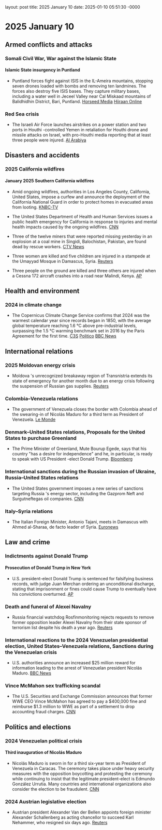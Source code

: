 layout: post
title: 2025 January 10
date: 2025-01-10 05:51:30 -0000

# 2025 January 10

## Armed conflicts and attacks

### Somali Civil War, War against the Islamic State

#### Islamic State insurgency in Puntland

- Puntland forces fight against ISIS in the IL-Ameira mountains, stopping seven drones loaded with bombs and removing ten landmines. The forces also destroy five ISIS bases. They capture military bases, including a water well in Jeceel Valley near Cal Miskaad mountains of Balidhidhin District, Bari, Puntland. [Horseed Media](https://horseedmedia.net/puntland-forces-gain-ground-in-offensive-against-isis-stronghold/398718/) [Hiiraan Online](https://www.hiiraan.com/news/2025/Jan/wararka_maanta10-188970.htm?utm_source=hiiraan&utm_medium=WararkaMaantaFront)

### Red Sea crisis

- The Israeli Air Force launches airstrikes on a power station and two ports in Houthi -controlled Yemen in retaliation for Houthi drone and missile attacks on Israel, with pro-Houthi media reporting that at least three people were injured. [Al Arabiya](https://english.alarabiya.net/News/gulf/2025/01/10/security-firm-says-airstrikes-reported-in-houthi-controlled-yemen-including-oil-port)

## Disasters and accidents

### 2025 California wildfires

#### January 2025 Southern California wildfires

- Amid ongoing wildfires, authorities in Los Angeles County, California, United States, impose a curfew and announce the deployment of the California National Guard in order to protect homes in evacuated areas from looting. [KNBC-TV](https://www.nbclosangeles.com/news/california-wildfires/curfew-la-county-wildfires/3600157/)

- The United States Department of Health and Human Services issues a public health emergency for California in response to injuries and mental health impacts caused by the ongoing wildfires. [CNN](https://www.cnn.com/weather/live-news/los-angeles-wildfires-palisades-eaton-california-01-10-25-hnk/index.html)

- Three of the twelve miners that were reported missing yesterday in an explosion at a coal mine in Singidi, Balochistan, Pakistan, are found dead by rescue workers. [CTV News](https://www.ctvnews.ca/world/bodies-found-after-gas-explosion-causes-coal-mine-to-collapse-in-southwest-pakistan-1.7171084)

- Three women are killed and five children are injured in a stampede at the Umayyad Mosque in Damascus, Syria. [Reuters](https://www.reuters.com/world/middle-east/stampede-kills-three-women-injures-five-children-umayyad-mosque-damascus-2025-01-10/)

- Three people on the ground are killed and three others are injured when a Cessna 172 aircraft crashes into a road near Malindi, Kenya. [AP](https://apnews.com/article/kenya-plane-crash-malindi-3c41baec5aa126b1d25d93313566f14d)

## Health and environment

### 2024 in climate change

- The Copernicus Climate Change Service confirms that 2024 was the warmest calendar year since records began in 1850, with the average global temperature reaching 1.6 °C above pre-industrial levels, surpassing the 1.5 °C warming benchmark set in 2016 by the Paris Agreement for the first time. [C3S](https://climate.copernicus.eu/global-climate-highlights-2024) [Politico](https://www.politico.eu/article/world-edge-breaching-paris-agreement-scientists-say-planet-heating-hottest-year-climate-change/) [BBC News](https://www.bbc.com/news/articles/cd7575x8yq5o)

## International relations

### 2025 Moldovan energy crisis

- Moldova 's unrecognized breakaway region of Transnistria extends its state of emergency for another month due to an energy crisis following the suspension of Russian gas supplies. [Reuters](https://www.reuters.com/world/europe/moldovas-pro-russian-separatists-extend-state-emergency-amid-gas-cutoff-2025-01-10/)

### Colombia–Venezuela relations

- The government of Venezuela closes the border with Colombia ahead of the swearing-in of Nicolás Maduro for a third term as President of Venezuela. [Le Monde](https://www.lemonde.fr/en/international/article/2025/01/10/venezuela-closes-colombia-border-ahead-of-maduro-s-swearing-in_6736907_4.html)

### Denmark–United States relations, Proposals for the United States to purchase Greenland

- The Prime Minister of Greenland, Mute Bourup Egede, says that his country "has a desire for independence" and he, in particular, is ready to speak with US President -elect Donald Trump. [Bloomberg](https://edition.cnn.com/2025/01/10/americas/greenland-trump-denmark-press-conference-intl-latam/index.html)

### International sanctions during the Russian invasion of Ukraine, Russia–United States relations

- The United States government imposes a new series of sanctions targeting Russia 's energy sector, including the Gazprom Neft and Surgutneftegas oil companies. [CNN](https://edition.cnn.com/2025/01/10/politics/biden-admin-russia-energy-sanctions-ukraine/index.html)

### Italy–Syria relations

- The Italian Foreign Minister, Antonio Tajani, meets in Damascus with Ahmed al-Sharaa, de facto leader of Syria. [Euronews](https://es.euronews.com/2025/01/10/tajani-se-reune-con-al-sharaa-en-damasco-italia-sera-el-puente-entre-la-nueva-siria-y-la-u)

## Law and crime

### Indictments against Donald Trump

#### Prosecution of Donald Trump in New York

- U.S. president-elect Donald Trump is sentenced for falsifying business records, with judge Juan Merchan ordering an unconditional discharge, stating that imprisonment or fines could cause Trump to eventually have his convictions overturned. [AP](https://apnews.com/article/trump-hush-money-sentencing-stormy-daniels-33e070bd3c1acb609bba13f23d784a3a)

### Death and funeral of Alexei Navalny

- Russia financial watchdog Rosfinmonitoring rejects requests to remove former opposition leader Alexei Navalny from their state sponsor of terrorism list despite his death a year ago. [Reuters](https://www.reuters.com/world/europe/russia-wont-cancel-navalnys-terrorist-status-even-though-hes-dead-widow-says-2025-01-10/)

### International reactions to the 2024 Venezuelan presidential election, United States–Venezuela relations, Sanctions during the Venezuelan crisis

- U.S. authorities announce an increased $25 million reward for information leading to the arrest of Venezuelan president Nicolás Maduro. [BBC News](https://www.bbc.com/news/articles/c4g9ezyw0keo)

### Vince McMahon sex trafficking scandal

- The U.S. Securities and Exchange Commission announces that former WWE CEO Vince McMahon has agreed to pay a $400,000 fine and reimburse $1.3 million to WWE as part of a settlement to drop accounting fraud charges. [CNN](https://edition.cnn.com/2025/01/10/business/wwe-vince-mcmahon-sec-settlement/index.html)

## Politics and elections

### 2024 Venezuelan political crisis

#### Third inauguration of Nicolás Maduro

- Nicolás Maduro is sworn in for a third six-year term as President of Venezuela in Caracas. The ceremony takes place under heavy security measures with the opposition boycotting and protesting the ceremony while continuing to insist that the legitimate president-elect is Edmundo González Urrutia. Many countries and international organizations also consider the election to be fraudulent. [CNN](https://edition.cnn.com/2025/01/10/americas/venezuelas-nicolas-maduro-sworn-in-intl/index.html)

### 2024 Austrian legislative election

- Austrian president Alexander Van der Bellen appoints foreign minister Alexander Schallenberg as acting chancellor to succeed Karl Nehammer, who resigned six days ago. [Reuters](https://www.reuters.com/world/europe/austrian-foreign-minister-schallenberg-takes-over-caretaker-chancellor-2025-01-10/)